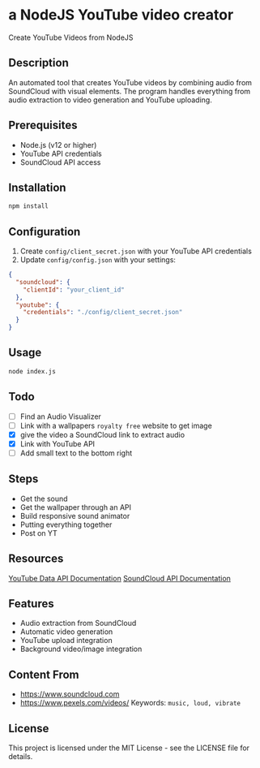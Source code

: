 # a NodeJS YouTube video creator

Create YouTube Videos from NodeJS

## Description

An automated tool that creates YouTube videos by combining audio from SoundCloud with visual elements. The program handles everything from audio extraction to video generation and YouTube uploading.

## Prerequisites

- Node.js (v12 or higher)
- YouTube API credentials
- SoundCloud API access

## Installation

```bash
npm install
```

## Configuration

1. Create `config/client_secret.json` with your YouTube API credentials
2. Update `config/config.json` with your settings:

```json
{
  "soundcloud": {
    "clientId": "your_client_id"
  },
  "youtube": {
    "credentials": "./config/client_secret.json"
  }
}
```

## Usage

```bash
node index.js
```

## Todo

* [ ] Find an Audio Visualizer
* [ ] Link with a wallpapers `royalty free` website to get image
* [x] give the video a SoundCloud link to extract audio
* [x] Link with YouTube API
* [ ] Add small text to the bottom right

## Steps

* Get the sound
* Get the wallpaper through an API
* Build responsive sound animator
* Putting everything together
* Post on YT

## Resources

[YouTube Data API Documentation](https://developers.google.com/youtube/v3)
[SoundCloud API Documentation](https://developers.soundcloud.com/)

## Features

- Audio extraction from SoundCloud
- Automatic video generation
- YouTube upload integration
- Background video/image integration

## Content From

* <https://www.soundcloud.com>
* <https://www.pexels.com/videos/> Keywords: `music, loud, vibrate`

## License

This project is licensed under the MIT License - see the LICENSE file for details.